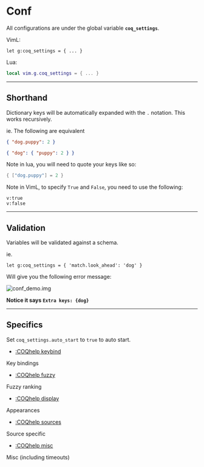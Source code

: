 # Conf

All configurations are under the global variable **`coq_settings`**.

VimL:

```vim
let g:coq_settings = { ... }
```

Lua:

```lua
local vim.g.coq_settings = { ... }
```

---

## Shorthand

Dictionary keys will be automatically expanded with the `.` notation. This works recursively.

ie. The following are equivalent

```json
{ "dog.puppy": 2 }
```

```json
{ "dog": { "puppy": 2 } }
```

Note in lua, you will need to quote your keys like so:

```lua
{ ["dog.puppy"] = 2 }
```

Note in VimL, to specify `True` and `False`, you need to use the following:

```vim
v:true
v:false
```

---

## Validation

Variables will be validated against a schema.

ie.

```vim
let g:coq_settings = { 'match.look_ahead': 'dog' }
```

Will give you the following error message:

![conf_demo.img](https://raw.githubusercontent.com/ms-jpq/coq.artifacts/artifacts/preview/conf.png)

**Notice it says `Extra keys: {dog}`**

---

## Specifics

Set `coq_settings.auto_start` to `true` to auto start.

- [:COQhelp keybind](https://github.com/ms-jpq/coq_nvim/tree/coq/docs/KEYBIND.md)

Key bindings

- [:COQhelp fuzzy](https://github.com/ms-jpq/coq_nvim/tree/coq/docs/FUZZY.md)

Fuzzy ranking

- [:COQhelp display](https://github.com/ms-jpq/coq_nvim/tree/coq/docs/DISPLAY.md)

Appearances

- [:COQhelp sources](https://github.com/ms-jpq/coq_nvim/tree/coq/docs/SOURCES.md)

Source specific

- [:COQhelp misc](https://github.com/ms-jpq/coq_nvim/tree/coq/docs/MISC.md)

Misc (including timeouts)

